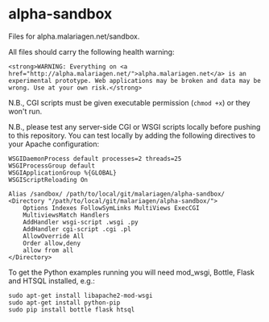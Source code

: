 alpha-sandbox
=============

Files for alpha.malariagen.net/sandbox.

All files should carry the following health warning:

    <strong>WARNING: Everything on <a href="http://alpha.malariagen.net/">alpha.malariagen.net</a> is an experimental prototype. Web applications may be broken and data may be wrong. Use at your own risk.</strong>

N.B., CGI scripts must be given executable permission (`chmod +x`) or they won't run.

N.B., please test any server-side CGI or WSGI scripts locally before pushing to 
this repository. You can test locally by adding the following directives to your 
Apache configuration:

	WSGIDaemonProcess default processes=2 threads=25
	WSGIProcessGroup default
	WSGIApplicationGroup %{GLOBAL}
	WSGIScriptReloading On
	
	Alias /sandbox/ /path/to/local/git/malariagen/alpha-sandbox/
	<Directory "/path/to/local/git/malariagen/alpha-sandbox/">
		Options Indexes FollowSymLinks MultiViews ExecCGI
		MultiviewsMatch Handlers
		AddHandler wsgi-script .wsgi .py
		AddHandler cgi-script .cgi .pl
		AllowOverride All
		Order allow,deny
		allow from all         
	</Directory>

To get the Python examples running you will need mod_wsgi, Bottle, Flask and HTSQL 
installed, e.g.: 

	sudo apt-get install libapache2-mod-wsgi 
	sudo apt-get install python-pip
	sudo pip install bottle flask htsql